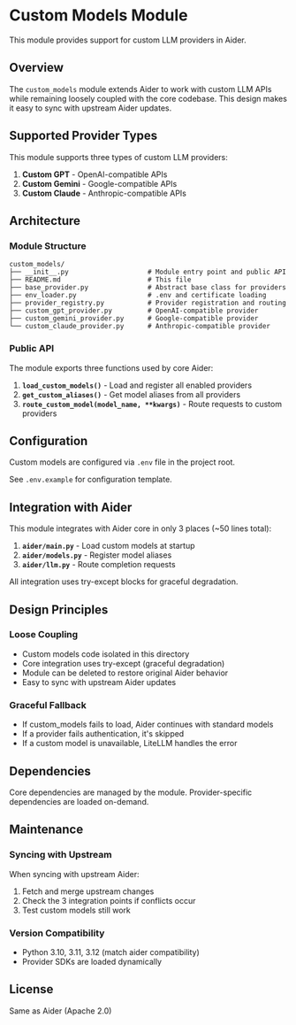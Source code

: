 # Custom Models Module

This module provides support for custom LLM providers in Aider.

## Overview

The `custom_models` module extends Aider to work with custom LLM APIs while remaining loosely coupled with the core codebase. This design makes it easy to sync with upstream Aider updates.

## Supported Provider Types

This module supports three types of custom LLM providers:

1. **Custom GPT** - OpenAI-compatible APIs
2. **Custom Gemini** - Google-compatible APIs
3. **Custom Claude** - Anthropic-compatible APIs

## Architecture

### Module Structure

```
custom_models/
├── __init__.py                    # Module entry point and public API
├── README.md                      # This file
├── base_provider.py               # Abstract base class for providers
├── env_loader.py                  # .env and certificate loading
├── provider_registry.py           # Provider registration and routing
├── custom_gpt_provider.py         # OpenAI-compatible provider
├── custom_gemini_provider.py      # Google-compatible provider
└── custom_claude_provider.py      # Anthropic-compatible provider
```

### Public API

The module exports three functions used by core Aider:

1. **`load_custom_models()`** - Load and register all enabled providers
2. **`get_custom_aliases()`** - Get model aliases from all providers
3. **`route_custom_model(model_name, **kwargs)`** - Route requests to custom providers

## Configuration

Custom models are configured via `.env` file in the project root.

See `.env.example` for configuration template.

## Integration with Aider

This module integrates with Aider core in only 3 places (~50 lines total):

1. **`aider/main.py`** - Load custom models at startup
2. **`aider/models.py`** - Register model aliases
3. **`aider/llm.py`** - Route completion requests

All integration uses try-except blocks for graceful degradation.

## Design Principles

### Loose Coupling

- Custom models code isolated in this directory
- Core integration uses try-except (graceful degradation)
- Module can be deleted to restore original Aider behavior
- Easy to sync with upstream Aider updates

### Graceful Fallback

- If custom_models fails to load, Aider continues with standard models
- If a provider fails authentication, it's skipped
- If a custom model is unavailable, LiteLLM handles the error

## Dependencies

Core dependencies are managed by the module. Provider-specific dependencies are loaded on-demand.

## Maintenance

### Syncing with Upstream

When syncing with upstream Aider:

1. Fetch and merge upstream changes
2. Check the 3 integration points if conflicts occur
3. Test custom models still work

### Version Compatibility

- Python 3.10, 3.11, 3.12 (match aider compatibility)
- Provider SDKs are loaded dynamically

## License

Same as Aider (Apache 2.0)
